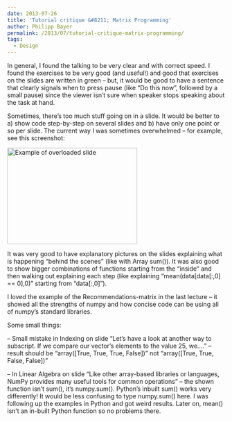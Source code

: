 ```yaml
---
date: 2013-07-26
title: 'Tutorial critique &#8211; Matrix Programming'
author: Philipp Bayer
permalink: /2013/07/tutorial-critique-matrix-programming/
tags:
  - Design
---
```

In general, I found the talking to be very clear and with correct speed. I found the exercises to be very good (and useful!) and good that exercises on the slides are written in green &#8211; but, it would be good to have a sentence that clearly signals when to press pause (like &#8220;Do this now&#8221;, followed by a small pause) since the viewer isn&#8217;t sure when speaker stops speaking about the task at hand.

Sometimes, there&#8217;s too much stuff going on in a slide. It would be better to a) show code step-by-step on several slides and b) have only one point or so per slide. The current way I was sometimes overwhelmed &#8211; for example, see this screenshot:

[<img class="alignnone size-medium wp-image-3605" alt="Example of overloaded slide" src="http://teaching.software-carpentry.org/wp-content/uploads/2013/07/example-300x222.png" width="300" height="222" />][1]

It was very good to have explanatory pictures on the slides explaining what is happening &#8220;behind the scenes&#8221; (like with Array sum()). It was also good to show bigger combinations of functions starting from the &#8220;inside&#8221; and then walking out explaining each step (like explaining &#8220;mean(data[data[:,0] == 0],0)&#8221; starting from &#8220;data[:,0]&#8221;).

I loved the example of the Recommendations-matrix in the last lecture &#8211; it showed all the strengths of numpy and how concise code can be using all of numpy&#8217;s standard libraries.

Some small things:

&#8211; Small mistake in Indexing on slide &#8220;Let&#8217;s have a look at another way to subscript. If we compare our vector&#8217;s elements to the value 25, we&#8230;.&#8221; &#8211; result should be &#8220;array([True, True, True, False])&#8221; not &#8220;array([True, True, False, False])&#8221;

&#8211; In Linear Algebra on slide &#8220;Like other array-based libraries or languages, NumPy provides many useful tools for common operations&#8221; &#8211; the shown function isn&#8217;t sum(), it&#8217;s numpy.sum(). Python&#8217;s inbuilt sum() works very differently! It would be less confusing to type numpy.sum() here. I was following up the examples in Python and got weird results. Later on, mean() isn&#8217;t an in-built Python function so no problems there.

 [1]: http://teaching.software-carpentry.org/wp-content/uploads/2013/07/example.png
